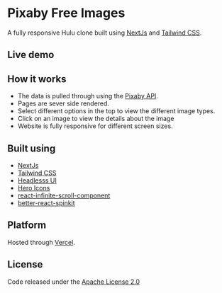 # Pixaby Free Images
A fully responsive Hulu clone built using [NextJs](https://nextjs.org/) and [Tailwind CSS](https://tailwindcss.com/).

## Live demo
[]()

## How it works
- The data is pulled through using the [Pixaby API](https://pixabay.com/api/docs/).
- Pages are sever side rendered.
- Select different options in the top to view the different image types.
- Click on an image to view the details about the image
- Website is fully responsive for different screen sizes.

## Built using
- [NextJs](https://nextjs.org/)
- [Tailwind CSS](https://tailwindcss.com/)
- [Headlesss UI](https://headlessui.dev/)
- [Hero Icons](https://heroicons.com/)
- [react-infinite-scroll-component](https://www.npmjs.com/package/react-infinite-scroll-component)
- [better-react-spinkit](https://www.npmjs.com/package/better-react-spinkit)

## Platform
Hosted through [Vercel](https://vercel.com/).

## License
Code released under the [Apache License 2.0](https://github.com/Tushar-Indurjeeth/Pixaby-images/blob/0cdcdb1f315ab1812ba1717edbc094996b8048e6/LICENSE)

